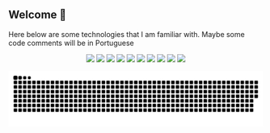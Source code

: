 ###
<h2>Welcome 👋</h2>
<p>Here below are some technologies that I am familiar with. Maybe some code comments will be in Portuguese</p>
<div align="center"> 
  <img width=6% src="https://cdn.jsdelivr.net/gh/devicons/devicon/icons/nodejs/nodejs-original-wordmark.svg" />
  <img width=6% src="https://cdn.jsdelivr.net/gh/devicons/devicon/icons/html5/html5-plain-wordmark.svg" />
  <img width=6% src="https://cdn.jsdelivr.net/gh/devicons/devicon/icons/css3/css3-plain-wordmark.svg" />
  <img width=6% src="https://cdn.jsdelivr.net/gh/devicons/devicon/icons/javascript/javascript-original.svg" />
  <img width=6% src="https://cdn.jsdelivr.net/gh/devicons/devicon/icons/react/react-original.svg" />
  <img width=6% src="https://cdn.jsdelivr.net/gh/devicons/devicon/icons/redux/redux-original.svg" />
  <img width=6% src="https://cdn.jsdelivr.net/gh/devicons/devicon/icons/python/python-original-wordmark.svg" />
  <img width=6% src="https://cdn.jsdelivr.net/gh/devicons/devicon/icons/vscode/vscode-original.svg" />
  <img width=6%  src="https://cdn.jsdelivr.net/gh/devicons/devicon/icons/mysql/mysql-original.svg" />
  <img width=6% src="https://cdn.jsdelivr.net/gh/devicons/devicon/icons/mongodb/mongodb-original-wordmark.svg" />
</div>
 
  ![Snake animation](https://github.com/olucaslevi/olucaslevi/blob/output/github-contribution-grid-snake.svg)
 
